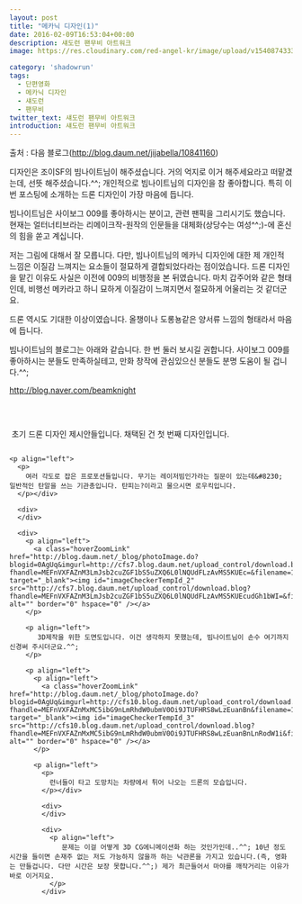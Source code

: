 ```yaml
---
layout: post
title: "메카닉 디자인(1)"
date: 2016-02-09T16:53:04+00:00
description: 섀도런 팬무비 아트워크
image: https://res.cloudinary.com/red-angel-kr/image/upload/v1540874333/blog_img/shadowrun.jpg

category: 'shadowrun'  
tags:
  - 단편영화
  - 메카닉 디자인
  - 섀도런
  - 팬무비
twitter_text: 섀도런 팬무비 아트워크
introduction: 섀도런 팬무비 아트워크
---
```

 
출처 : 다음 블로그(<http://blog.daum.net/jijabella/10841160>)

디자인은 조이SF의 빔나이트님이 해주셨습니다. 거의 억지로 이거 해주세요라고 떠맡겼는데, 선뜻 해주셨습니다.^^; 개인적으로 빔나이트님의 디자인을 참 좋아합니다. 특히 이번 포스팅에 소개하는 드론 디자인이 가장 마음에 듭니다.

빔나이트님은 사이보그 009를 좋아하시는 분이고, 관련 팬픽을 그리시기도 했습니다. 현재는 얼터너티브라는 리메이크작-원작의 인문들을 대체화(상당수는 여성^^;)-에 혼신의 힘을 쏟고 계십니다.

저는 그림에 대해서 잘 모릅니다. 다만, 빔나이트님의 메카닉 디자인에 대한 제 개인적 느낌은 이질감 느껴지는 요소들이 절묘하게 결합되었다라는 점이었습니다. 드론 디자인을 맡긴 이유도 사실은 이전에 009의 비행정을 본 뒤였습니다. 마치 갑주어와 같은 형태인데, 비행선 메카라고 하니 묘하게 이질감이 느껴지면서 절묘하게 어울리는 것 같더군요.

드론 역시도 기대한 이상이였습니다. 올챙이나 도롱뇽같은 양서류 느낌의 형태라서 마음에 듭니다.

빔나이트님의 블로그는 아래와 같습니다. 한 번 둘러 보시길 권합니다. 사이보그 009를 좋아하시는 분들도 만족하실테고, 만화 창작에 관심있으신 분들도 분명 도움이 될 겁니다.^^;

<a href="http://blog.naver.com/beamknight" target="_blank">http://blog.naver.com/beamknight</a>

&nbsp;
  
<a name="#more"></a>

<div>
  <p align="left">
    <a class="hoverZoomLink" href="http://blog.daum.net/_blog/photoImage.do?blogid=0AgUq&imgurl=http://cfs2.blog.daum.net/upload_control/download.blog?fhandle=MEFnVXFAZnMyLmJsb2cuZGF1bS5uZXQ6L0lNQUdFLzAvMS5qcGc=&filename=1.jpg" target="_blank"><img id="imageCheckerTempId_0" src="http://cfs2.blog.daum.net/upload_control/download.blog?fhandle=MEFnVXFAZnMyLmJsb2cuZGF1bS5uZXQ6L0lNQUdFLzAvMS5qcGcudGh1bWI=&filename=1.jpg" alt="" border="0" hspace="0" /></a>
  </p>
  
  <p align="left">
     초기 드론 디자인 제시안들입니다. 채택된 건 첫 번째 디자인입니다.
  </p>
  
  <p align="left">
    <p align="left">
      <a class="hoverZoomLink" href="http://blog.daum.net/_blog/photoImage.do?blogid=0AgUq&imgurl=http://cfs10.blog.daum.net/upload_control/download.blog?fhandle=MEFnVXFAZnMxMC5ibG9nLmRhdW0ubmV0Oi9JTUFHRS8wLzAuanBn&filename=0.jpg" target="_blank"><img id="imageCheckerTempId_1" src="http://cfs10.blog.daum.net/upload_control/download.blog?fhandle=MEFnVXFAZnMxMC5ibG9nLmRhdW0ubmV0Oi9JTUFHRS8wLzAuanBnLnRodW1i&filename=0.jpg" alt="" border="0" hspace="0" /></a>
    </p>
    
    <p align="left">
      <p>
        여러 각도로 잡은 프로포션들입니다. 무기는 레이저빔인가라는 질문이 있는데&#8230; 일반적인 탄알을 쓰는 기관총입니다. 탄피는?이라고 물으시면 로우킥입니다.
      </p></div> 
      
      <div>
      </div>
      
      <div>
        <p align="left">
          <a class="hoverZoomLink" href="http://blog.daum.net/_blog/photoImage.do?blogid=0AgUq&imgurl=http://cfs7.blog.daum.net/upload_control/download.blog?fhandle=MEFnVXFAZnM3LmJsb2cuZGF1bS5uZXQ6L0lNQUdFLzAvMS5KUEc=&filename=1.JPG" target="_blank"><img id="imageCheckerTempId_2" src="http://cfs7.blog.daum.net/upload_control/download.blog?fhandle=MEFnVXFAZnM3LmJsb2cuZGF1bS5uZXQ6L0lNQUdFLzAvMS5KUEcudGh1bWI=&filename=1.JPG" alt="" border="0" hspace="0" /></a>
        </p>
        
        <p align="left">
           3D제작을 위한 도면도입니다. 이건 생각하지 못했는데, 빔나이트님이 손수 여기까지 신경써 주시더군요.^^;
        </p>
        
        <p align="left">
          <p align="left">
            <a class="hoverZoomLink" href="http://blog.daum.net/_blog/photoImage.do?blogid=0AgUq&imgurl=http://cfs10.blog.daum.net/upload_control/download.blog?fhandle=MEFnVXFAZnMxMC5ibG9nLmRhdW0ubmV0Oi9JTUFHRS8wLzEuanBn&filename=1.jpg" target="_blank"><img id="imageCheckerTempId_3" src="http://cfs10.blog.daum.net/upload_control/download.blog?fhandle=MEFnVXFAZnMxMC5ibG9nLmRhdW0ubmV0Oi9JTUFHRS8wLzEuanBnLnRodW1i&filename=1.jpg" alt="" border="0" hspace="0" /></a>
          </p>
          
          <p align="left">
            <p>
              런너들이 타고 도망치는 차량에서 튀어 나오는 드론의 모습입니다.
            </p></div> 
            
            <div>
            </div>
            
            <div>
              <p align="left">
                 문제는 이걸 어떻게 3D CG에니메이션화 하는 것인가인데..^^; 10년 정도 시간을 들이면 손재주 없는 저도 가능하지 않을까 하는 낙관론을 가지고 있습니다.(즉, 영화는 만들겁니다. 다만 시간은 보장 못합니다.^^;) 제가 최근들어서 마야를 깨작거리는 이유가 바로 이거지요.
              </p>
            </div>